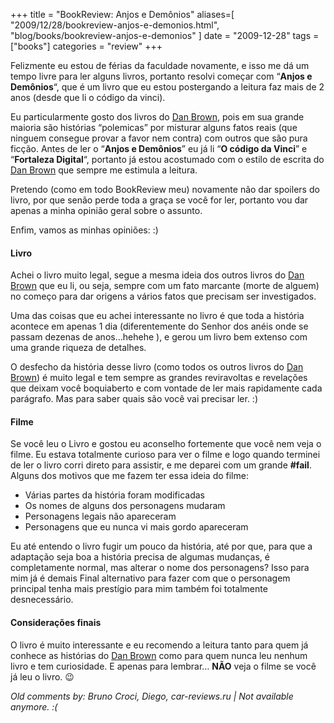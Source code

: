 +++
title = "BookReview: Anjos e Demônios"
aliases=[
  "2009/12/28/bookreview-anjos-e-demonios.html",
  "blog/books/bookreview-anjos-e-demonios"
]
date = "2009-12-28"
tags = ["books"]
categories = "review"
+++

Felizmente eu estou de férias da faculdade novamente, e isso me dá um
tempo livre para ler alguns livros, portanto resolvi começar com
“**Anjos e Demônios**“, que é um livro que eu estou postergando a
leitura faz mais de 2 anos (desde que li o código da vinci).

Eu particularmente gosto dos livros do [Dan Brown], pois em sua grande
maioria são histórias “polemicas” por misturar alguns fatos reais (que
ninguem consegue provar a favor nem contra) com outros que são pura
ficção. Antes de ler o “**Anjos e Demônios**” eu já li “**O código da
Vinci**” e “**Fortaleza Digital**“, portanto já estou acostumado com o
estilo de escrita do [Dan Brown] que sempre me estimula a leitura.

Pretendo (como em todo BookReview meu) novamente não dar spoilers do
livro, por que senão perde toda a graça se você for ler, portanto vou
dar apenas a minha opinião geral sobre o assunto.

Enfim, vamos as minhas opiniões: :)

#### Livro

Achei o livro muito legal, segue a mesma ideia dos outros livros do [Dan
Brown] que eu li, ou seja, sempre com um fato marcante (morte de alguem)
no começo para dar origens a vários fatos que precisam ser investigados.

Uma das coisas que eu achei interessante no livro é que toda a história
acontece em apenas 1 dia (diferentemente do Senhor dos anéis onde se
passam dezenas de anos…hehehe ), e gerou um livro bem extenso com uma
grande riqueza de detalhes.

O desfecho da história desse livro (como todos os outros livros do [Dan
Brown]) é muito legal e tem sempre as grandes reviravoltas e revelações
que deixam você boquiaberto e com vontade de ler mais rapidamente cada
parágrafo. Mas para saber quais são você vai precisar ler. :)

#### Filme

Se você leu o Livro e gostou eu aconselho fortemente que você nem veja o
filme. Eu estava totalmente curioso para ver o filme e logo quando
terminei de ler o livro corri direto para assistir, e me deparei com um
grande **\#fail**.\
 Alguns dos motivos que me fazem ter essa ideia do filme:

* Várias partes da história foram modificadas
* Os nomes de alguns dos personagens mudaram
* Personagens legais não apareceram
* Personagens que eu nunca vi mais gordo apareceram

Eu até entendo o livro fugir um pouco da história, até por que, para
que a adaptação seja boa a história precisa de algumas mudanças, é
completamente normal, mas alterar o nome dos personagens? Isso para
mim já é demais Final alternativo para fazer com que o personagem
principal tenha mais prestígio para mim também foi totalmente
desnecessário.

#### Considerações finais

O livro é muito interessante e eu recomendo a leitura tanto para quem
já conhece as histórias do [Dan Brown] como para quem nunca leu nenhum
livro e tem curiosidade. E apenas para lembrar… **NÃO** veja o filme
se você já leu o livro. 😉

[Dan Brown]: http://pt.wikipedia.org/wiki/Dan_Brown



_Old comments by: Bruno Croci, Diego, car-reviews.ru | Not available anymore. :(_
